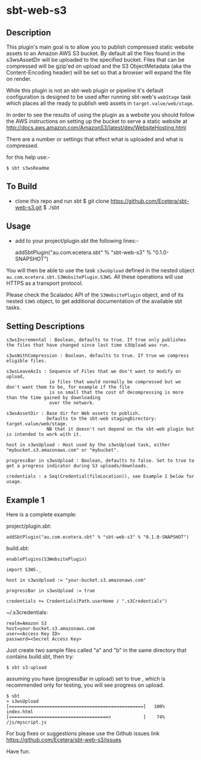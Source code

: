 [//]: # (This is the README.md file for au.com.ecetera.sbt sbt-web-s3 plugin)

# sbt-web-s3

## Description

This plugin's main goal is to allow you to publish compressed static website assets to an Amazon AWS S3 bucket.
By default all the files found in the s3wsAssetDir will be uploaded to the specified bucket. Files that can
be compressed will be gzip'ed on upload and the S3 ObjectMetadata (aka the Content-Encoding header) will be set
so that a browser will expand the file on render.

While this plugin is not an sbt-web plugin or pipeline it's default configuration is designed to be used after
running sbt-web's `webStage` task which places all the ready to publish web assets in `target.value/web/stage`.

In order to see the results of using the plugin as a website you should follow the AWS instructions on 
setting up the bucket to serve a static website at http://docs.aws.amazon.com/AmazonS3/latest/dev/WebsiteHosting.html

There are a number or settings that effect what is uploaded and what is compressed.

for this help use:-

    $ sbt s3wsReadme

## To Build

* clone this repo and run sbt
    $ git clone https://github.com/Ecetera/sbt-web-s3.git
    $ ./sbt


## Usage

* add to your project/plugin.sbt the following lines:-

    addSbtPlugin("au.com.ecetera.sbt" % "sbt-web-s3" % "0.1.0-SNAPSHOT")

You will then be able to use the task `s3wsUpload` defined
in the nested object `au.com.ecetera.sbt.S3WebsitePlugin.S3WS`.
All these operations will use HTTPS as a transport protocol.

Please check the Scaladoc API of the `S3WebsitePlugin` object, and of its nested `S3WS` object,
to get additional documentation of the available sbt tasks.

## Setting Descriptions

    s3wsIncremental : Boolean, defaults to true. If true only publishes the files that have changed since last time s3Upload was run.

    s3wsWithCompression : Boolean, defaults to true. If true we compress eligible files.

    s3wsLeaveAsIs : Sequence of Files that we don't want to modify on upload,
                    ie files that would normally be compressed but we don't want them to be, for example if the file
                    is so small that the cost of decompressing is more than the time gained by downloading
                    over the network.

    s3wsAssetDir : Base dir for Web assets to publish.
                   Defaults to the sbt-web stagingDirectory: target.value/web/stage.
                   NB that it doesn't not depend on the sbt-web plugin but is intended to work with it.

    host in s3wsUpload : Host used by the s3wsUpload task, either "mybucket.s3.amazonaws.com" or "mybucket".

    progressBar in s3wsUpload : Boolean, defaults to false. Set to true to get a progress indicator during S3 uploads/downloads.

    credentials : a Seq(Credential(fileLocation)), see Example 1 below for usage.


## Example 1

Here is a complete example:

project/plugin.sbt:

    addSbtPlugin("au.com.ecetera.sbt" % "sbt-web-s3" % "0.1.0-SNAPSHOT")

build.sbt:

    enablePlugins(S3WebsitePlugin)

    import S3WS._

    host in s3wsUpload := "your-bucket.s3.amazonaws.com"

    progressBar in s3wsUpload := true

    credentials += Credentials(Path.userHome / ".s3Credentials")

~/.s3credentials:

    realm=Amazon S3
    host=your-bucket.s3.amazonaws.com
    user=<Access Key ID>
    password=<Secret Access Key>

Just create two sample files called "a" and "b" in the same directory that contains build.sbt, then try:

    $ sbt s3-upload

assuming you have (progressBar in upload) set to true , which is recommended only for testing, you will see progress
on upload.

    $ sbt
    > s3wsUpload
    [==================================================]   100%   index.html
    [=====================================>            ]    74%   /js/myscript.js

For bug fixes or suggestions please use the Github issues link
https://github.com/Ecetera/sbt-web-s3/issues

Have fun.

